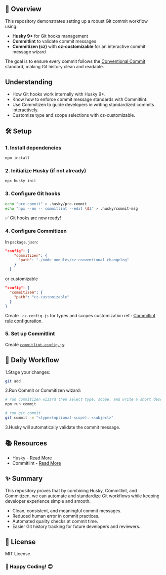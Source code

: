 ## 📖 Overview

This repository demonstrates setting up a robust Git commit workflow using:

- **Husky 9+** for Git hooks management
- **Commitlint** to validate commit messages
- **Commitizen (cz)** with **cz-customizable** for an interactive commit message wizard

The goal is to ensure every commit follows the [Conventional Commit](https://www.conventionalcommits.org/en/v1.0.0/) standard, making Git history clean and readable.

## Understanding

- How Git hooks work internally with Husky 9+.
- Know how to enforce commit message standards with Commitlint.
- Use Commitizen to guide developers in writing standardized commits interactively.
- Customize type and scope selections with cz-customizable.

## 🛠 Setup

### 1. Install dependencies

```bash
npm install
```

### 2. Initialize Husky (if not already)

```bash
npx husky init
```

### 3. Configure Git hooks

```bash
echo "pre-commit" > .husky/pre-commit
echo "npx --no -- commitlint --edit \$1" > .husky/commit-msg
```

✅ Git hooks are now ready!

### 4. Configure Commitizen

In `package.json`:

```json
"config": {
    "commitizen": {
      "path": "./node_modules/cz-conventional-changelog"
    }
  }
```

or customizable

```json
"config": {
  "commitizen": {
    "path": "cz-customizable"
  }
}
```

Create `.cz-config.js` for types and scopes customization ref : [Commitlint rule configuration](https://commitlint.js.org/reference/rules.html).

### 5. Set up Commitlint

Create [`commitlint.config.js`](https://github.com/kaweel/try-huskey-2025/blob/master/commitlint.config.js):

## 🚀 Daily Workflow

1.Stage your changes:

```bash
git add .
```

2.Run Commit or Commitizen wizard:

```bash
# run commitizen wizard then select type, scope, and write a short description.
npm run commit

# run git commit
git commit -m "<type>(optional-scope): <subject>"
```

3.Husky will automatically validate the commit message.

## 📚 Resources

- Husky - [Read More](https://typicode.github.io/husky/)
- Commitlint - [Read More](https://commitlint.js.org/)

## ✨ Summary

This repository proves that by combining Husky, Commitlint, and Commitizen, we can automate and standardize Git workflows while keeping developer experience simple and smooth.

- Clean, consistent, and meaningful commit messages.
- Reduced human error in commit practices.
- Automated quality checks at commit time.
- Easier Git history tracking for future developers and reviewers.

## 📜 License

MIT License.

### 🚀 Happy Coding! 😊
